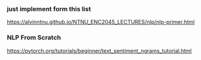 ### just implement form this list  
https://alvinntnu.github.io/NTNU_ENC2045_LECTURES/nlp/nlp-primer.html
### NLP From Scratch 
https://pytorch.org/tutorials/beginner/text_sentiment_ngrams_tutorial.html
 

